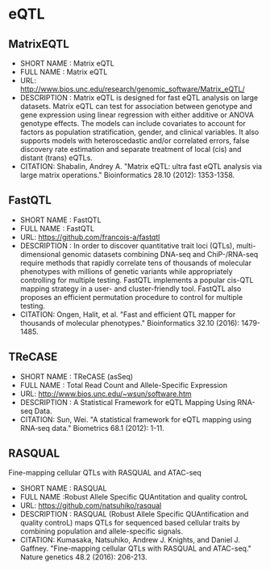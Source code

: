 
# eQTL
## MatrixEQTL 
- SHORT NAME : Matrix eQTL
- FULL NAME : Matrix eQTL
- URL: http://www.bios.unc.edu/research/genomic_software/Matrix_eQTL/
- DESCRIPTION : Matrix eQTL is designed for fast eQTL analysis on large datasets. Matrix eQTL can test for association between genotype and gene expression using linear regression with either additive or ANOVA genotype effects. The models can include covariates to account for factors as population stratification, gender, and clinical variables. It also supports models with heteroscedastic and/or correlated errors, false discovery rate estimation and separate treatment of local (cis) and distant (trans) eQTLs.
- CITATION: Shabalin, Andrey A. "Matrix eQTL: ultra fast eQTL analysis via large matrix operations." Bioinformatics 28.10 (2012): 1353-1358.

## FastQTL 
- SHORT NAME : FastQTL
- FULL NAME : FastQTL
- URL: https://github.com/francois-a/fastqtl
- DESCRIPTION : In order to discover quantitative trait loci (QTLs), multi-dimensional genomic datasets combining DNA-seq and ChiP-/RNA-seq require methods that rapidly correlate tens of thousands of molecular phenotypes with millions of genetic variants while appropriately controlling for multiple testing. FastQTL implements a popular cis-QTL mapping strategy in a user- and cluster-friendly tool. FastQTL also proposes an efficient permutation procedure to control for multiple testing.
- CITATION: Ongen, Halit, et al. "Fast and efficient QTL mapper for thousands of molecular phenotypes." Bioinformatics 32.10 (2016): 1479-1485.

## TReCASE 
- SHORT NAME : TReCASE (asSeq)
- FULL NAME : Total Read Count and Allele-Specific Expression
- URL: http://www.bios.unc.edu/~wsun/software.htm
- DESCRIPTION : A Statistical Framework for eQTL Mapping Using RNA-seq Data.
- CITATION: Sun, Wei. "A statistical framework for eQTL mapping using RNA‐seq data." Biometrics 68.1 (2012): 1-11.

## RASQUAL
Fine-mapping cellular QTLs with RASQUAL and ATAC-seq
- SHORT NAME : RASQUAL
- FULL NAME :Robust Allele Specific QUAntitation and quality controL
- URL: https://github.com/natsuhiko/rasqual
- DESCRIPTION : RASQUAL (Robust Allele Specific QUAntification and quality controL) maps QTLs for sequenced based cellular traits by combining population and allele-specific signals.
- CITATION: Kumasaka, Natsuhiko, Andrew J. Knights, and Daniel J. Gaffney. "Fine-mapping cellular QTLs with RASQUAL and ATAC-seq." Nature genetics 48.2 (2016): 206-213.

